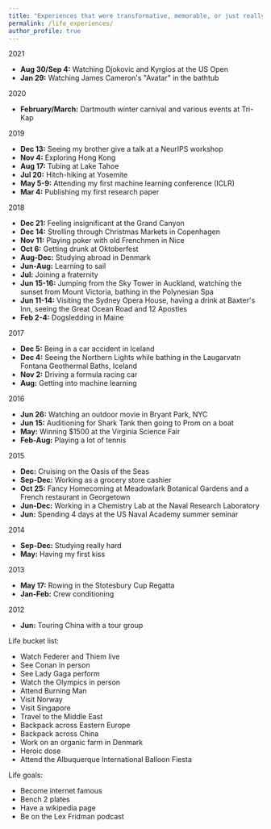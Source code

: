 ```yaml
---
title: "Experiences that were transformative, memorable, or just really, really fun"
permalink: /life_experiences/
author_profile: true
---
```


2021
* **Aug 30/Sep 4:** Watching Djokovic and Kyrgios at the US Open
* **Jan 29:** Watching James Cameron's "Avatar" in the bathtub

2020
* **February/March:** Dartmouth winter carnival and various events at Tri-Kap

2019
* **Dec 13:** Seeing my brother give a talk at a NeurIPS workshop
* **Nov 4:** Exploring Hong Kong
* **Aug 17:** Tubing at Lake Tahoe
* **Jul 20:** Hitch-hiking at Yosemite
* **May 5-9:** Attending my first machine learning conference (ICLR)
* **Mar 4:** Publishing my first research paper

2018
* **Dec 21:** Feeling insignificant at the Grand Canyon
* **Dec 14:** Strolling through Christmas Markets in Copenhagen
* **Nov 11:** Playing poker with old Frenchmen in Nice
* **Oct 6:** Getting drunk at Oktoberfest
* **Aug-Dec:** Studying abroad in Denmark
* **Jun-Aug:** Learning to sail
* **Jul:** Joining a fraternity
* **Jun 15-16:** Jumping from the Sky Tower in Auckland, watching the sunset from Mount Victoria, bathing in the Polynesian Spa
* **Jun 11-14:** Visiting the Sydney Opera House, having a drink at Baxter's Inn, seeing the Great Ocean Road and 12 Apostles
* **Feb 2-4:** Dogsledding in Maine

2017
* **Dec 5:** Being in a car accident in Iceland
* **Dec 4:** Seeing the Northern Lights while bathing in the Laugarvatn Fontana Geothermal Baths, Iceland
* **Nov 2:** Driving a formula racing car
* **Aug:** Getting into machine learning

2016
* **Jun 26:** Watching an outdoor movie in Bryant Park, NYC
* **Jun 15:** Auditioning for Shark Tank then going to Prom on a boat
* **May:** Winning $1500 at the Virginia Science Fair
* **Feb-Aug:** Playing a lot of tennis

2015
* **Dec:** Cruising on the Oasis of the Seas
* **Sep-Dec:** Working as a grocery store cashier
* **Oct 25:** Fancy Homecoming at Meadowlark Botanical Gardens and a French restaurant in Georgetown
* **Jun-Dec:** Working in a Chemistry Lab at the Naval Research Laboratory
* **Jun:** Spending 4 days at the US Naval Academy summer seminar

2014
* **Sep-Dec:** Studying really hard
* **May:** Having my first kiss

2013
* **May 17:** Rowing in the Stotesbury Cup Regatta
* **Jan-Feb:** Crew conditioning

2012
* **Jun:** Touring China with a tour group

Life bucket list:
* Watch Federer and Thiem live
* See Conan in person
* See Lady Gaga perform
* Watch the Olympics in person
* Attend Burning Man
* Visit Norway
* Visit Singapore
* Travel to the Middle East
* Backpack across Eastern Europe
* Backpack across China
* Work on an organic farm in Denmark
* Heroic dose
* Attend the Albuquerque International Balloon Fiesta

Life goals:
* Become internet famous
* Bench 2 plates
* Have a wikipedia page
* Be on the Lex Fridman podcast
